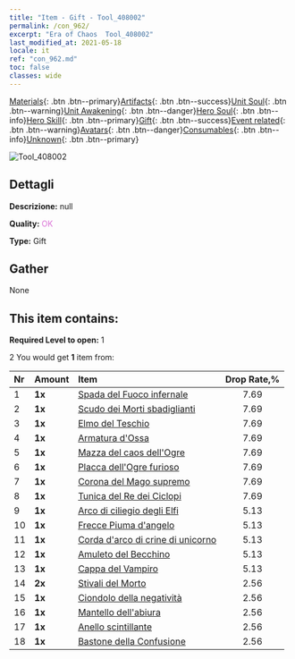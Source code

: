```yaml
---
title: "Item - Gift - Tool_408002"
permalink: /con_962/
excerpt: "Era of Chaos  Tool_408002"
last_modified_at: 2021-05-18
locale: it
ref: "con_962.md"
toc: false
classes: wide
---
```

 [Materials](/ItemsIT/){: .btn .btn--primary}[Artifacts](/ItemsIT/Artifacts/){: .btn .btn--success}[Unit Soul](/ItemsIT/UnitSoul/){: .btn .btn--warning}[Unit Awakening](/ItemsIT/UnitAwakening/){: .btn .btn--danger}[Hero Soul](/ItemsIT/HeroSoul/){: .btn .btn--info}[Hero Skill](/ItemsIT/HeroSkill/){: .btn .btn--primary}[Gift](/ItemsIT/Gift/){: .btn .btn--success}[Event related](/ItemsIT/Events/){: .btn .btn--warning}[Avatars](/ItemsIT/Avatars/){: .btn .btn--danger}[Consumables](/ItemsIT/Consumables/){: .btn .btn--info}[Unknown](/ItemsIT/Unknown/){: .btn .btn--primary}

 ![Tool_408002](/images/t/i_907046.png)

## Dettagli
 **Descrizione:** null

 **Quality:** <span style="color: #DA70D6">OK</span>

 **Type:** Gift

## Gather

  None

## This item contains:

 **Required Level to open:** 1

 2 You would get **1** item  from:

  | Nr | Amount |     Item    | Drop Rate,% |
  |:---|:-------|:------------|:---------:|
  | 1 |  **1x** | [Spada del Fuoco infernale](/ItemsIT/art_121/) | 7.69 | 
  | 2 |  **1x** | [Scudo dei Morti sbadiglianti](/ItemsIT/art_122/) | 7.69 | 
  | 3 |  **1x** | [Elmo del Teschio](/ItemsIT/art_123/) | 7.69 | 
  | 4 |  **1x** | [Armatura d'Ossa](/ItemsIT/art_124/) | 7.69 | 
  | 5 |  **1x** | [Mazza del caos dell'Ogre](/ItemsIT/art_125/) | 7.69 | 
  | 6 |  **1x** | [Placca dell'Ogre furioso](/ItemsIT/art_126/) | 7.69 | 
  | 7 |  **1x** | [Corona del Mago supremo](/ItemsIT/art_127/) | 7.69 | 
  | 8 |  **1x** | [Tunica del Re dei Ciclopi](/ItemsIT/art_128/) | 7.69 | 
  | 9 |  **1x** | [Arco di ciliegio degli Elfi](/ItemsIT/art_103/) | 5.13 | 
  | 10 |  **1x** | [Frecce Piuma d'angelo](/ItemsIT/art_104/) | 5.13 | 
  | 11 |  **1x** | [Corda d'arco di crine di unicorno](/ItemsIT/art_105/) | 5.13 | 
  | 12 |  **1x** | [Amuleto del Becchino](/ItemsIT/art_129/) | 5.13 | 
  | 13 |  **1x** | [Cappa del Vampiro](/ItemsIT/art_130/) | 5.13 | 
  | 14 |  **2x** | [Stivali del Morto](/ItemsIT/art_131/) | 2.56 | 
  | 15 |  **1x** | [Ciondolo della negatività](/ItemsIT/art_136/) | 2.56 | 
  | 16 |  **1x** | [Mantello dell'abiura](/ItemsIT/art_137/) | 2.56 | 
  | 17 |  **1x** | [Anello scintillante](/ItemsIT/art_138/) | 2.56 | 
  | 18 |  **1x** | [Bastone della Confusione](/ItemsIT/art_139/) | 2.56 | 
